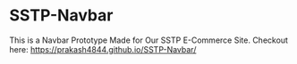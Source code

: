 # SSTP-Navbar
This is a Navbar Prototype Made for Our SSTP E-Commerce Site.
Checkout here: https://prakash4844.github.io/SSTP-Navbar/
